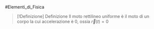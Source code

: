#Elementi_di_Fisica 
>[!Definizione]  Definizione
>Il moto rettilineo uniforme è il moto di un corpo la cui accelerazione è 0, ossia $\vec{r}(t)=0$